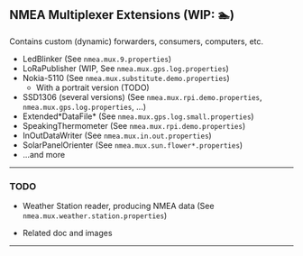 ## NMEA Multiplexer Extensions (WIP: 🏊)

Contains custom (dynamic) forwarders, consumers, computers, etc.

- LedBlinker (See `nmea.mux.9.properties`)
- LoRaPublisher (WIP, See `nmea.mux.gps.log.properties`)
- Nokia-5110 (See `nmea.mux.substitute.demo.properties`)
    - With a portrait version (TODO)
- SSD1306 (several versions) (See `nmea.mux.rpi.demo.properties`, `nmea.mux.gps.log.properties`, ...)
- Extended\*DataFile\* (See `nmea.mux.gps.log.small.properties`)
- SpeakingThermometer (See `nmea.mux.rpi.demo.properties`)
- InOutDataWriter (See `nmea.mux.in.out.properties`)
- SolarPanelOrienter (See `nmea.mux.sun.flower*.properties`)
- ...and more

---

### TODO
- Weather Station reader, producing NMEA data (See `nmea.mux.weather.station.properties`)

- Related doc and images

---
